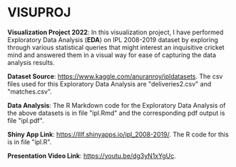 # VISUPROJ
**Visualization Project 2022**:
In this visualization project, I have performed Exploratory Data Analysis (**EDA**) on IPL 2008-2019 dataset by exploring through various statistical queries
that might interest an inquisitive cricket mind and answered them in a visual way for ease of capturing the data analysis results.

**Dataset Source**: <https://www.kaggle.com/anuranroy/ipldatasets>. The csv files used for this Exploratory Data Analysis are "deliveries2.csv" and "matches.csv". 

**Data Analysis**: The R Markdown code for the Exploratory Data Analysis of the above datasets is in file "ipl.Rmd" and the corresponding pdf output is file "ipl.pdf".

**Shiny App Link**: <https://lllf.shinyapps.io/ipl_2008-2019/>. The R code for this is in file "ipl.R".

**Presentation Video Link**: <https://youtu.be/dg3yN1xYgUc>.
